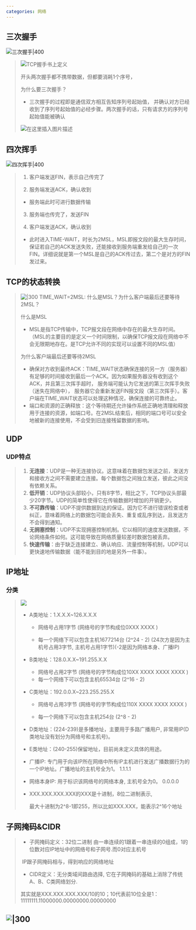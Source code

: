```yaml
---
categories: 网络
---
```

## 三次握手

![三次握手|400](/res/img_net/三次握手.png)
>![TCP握手书上定义](/res/img_net/tcp握手书.png)
>
>开头两次握手都不携带数据，但都要消耗1个序号，
>
>为什么要三次握手？
>
>-  三次握手的过程即是通信双方相互告知序列号起始值， 并确认对方已经收到了序列号起始值的必经步骤。两次握手的话，只有请求方的序列号起始值能被确认
>
>  ![在这里插入图片描述](/res/img_net/tcp三次握手.png)

## 四次挥手

![四次挥手|400](/res/img_net/四次挥手.png)
>1. 客户端发送FIN，表示自己传完了
>
> 2. 服务端发送ACK，确认收到
>   - 服务端此时可进行数据传输
> 
>3. 服务端也传完了，发送FIN
>
> 4. 客户端发送ACK，确认收到
>   - 此时进入TIME-WAIT，时长为2MSL，MSL即报文段的最大生存时间，保证若自己的ACK发送失败，还能接收到服务端重发给自己的一次FIN。详细说就是第一个MSL是自己的ACK传过去，第二个是对方的FIN发过来。

## TCP的状态转换

>![|300](/res/img_net/TCP状态变化.png)
> TIME_WAIT=2MSL: 什么是MSL？为什么客户端最后还要等待2MSL？
>
> 什么是MSL
>
> - MSL是指TCP传输中，TCP报文段在网络中存在的最大生存时间。（MSL的主要目的是定义一个时间限制，以确保TCP报文段在网络中不会无限期地存在。是TCP允许不同的实现可以设置不同的MSL值）
>
> 为什么客户端最后还要等待2MSL
>
> - 确保对方收到最终ACK：TIME_WAIT状态确保连接的另一方（服务器）有足够的时间接收到最后一个ACK。因为如果服务器没有收到这个ACK，并且第三次挥手超时， 服务端可能认为它发送的第三次挥手失败（迷失在网络中）， 服务器它会重新发送FIN报文段（第三次挥手）。客户端在TIME_WAIT状态可以处理这种情况，确保连接的可靠终止。
> - 端口和资源的正确释放：这个等待期还允许操作系统正确地清理和释放用于连接的资源，如端口号。在2MSL结束后，相同的端口号可以安全地被新的连接使用，不会受到旧连接残留数据的影响。

## UDP

### UDP特点

> 1. **无连接**：UDP是一种无连接协议。这意味着在数据包发送之前，发送方和接收方之间不需要建立连接。每个数据包之间独立发送，彼此之间没有依赖关系。
> 2. **低开销**：UDP协议头部较小，只有8字节，相比之下，TCP协议头部最少20字节。UDP的简单性使得它在传输数据时增加的开销更少。
> 3. **不可靠传输**：UDP不提供数据到达的保证。因为它不进行错误检查或者纠正，意味着网络上的数据包可能会丢失、重复或乱序到达，且发送方不会得到通知。
> 4. **无拥塞控制**：UDP不实现拥塞控制机制。它以相同的速度发送数据，不论网络条件如何。这可能导致在网络质量较差时数据包被丢弃。
> 5. **快速传输**：由于缺乏连接建立、确认响应、流量控制等机制，UDP可以更快速地传输数据（能不能到目的地是另外一件事）。

## IP地址

### 分类

> ![](/res/img_net/IP分类.png)
>
> - A类地址：1.X.X.X~126.X.X.X 
>
>   - 网络号占用1字节 (网络号的字节构成位0XXX XXXX )
>
>   - 每一个网络下可以包含主机1677214台 (2^24 - 2) (24次方是因为主机号占用3字节, 主机号占用1字节)(-2是因为网络本身、广播IP)
>
> - B类地址：128.0.X.X~191.255.X.X
>
>   - 网络号占用2字节 (网络号的字节构成位10XX XXXX XXXX XXXX  )
>   - 每一个网络下可以包含主机65534台 (2^16 - 2) 
>
> - C类地址：192.0.0.X~223.255.255.X
>
>   - 网络号占用3字节 (网络号的字节构成位110X XXXX XXXX XXXX  )
>
>   -  每一个网络下可以包含主机254台 (2^8 - 2) 
>
> - D类地址：(224-239)是多播地址，主要用于多路广播用户, 非常用IP(D类地址没有划分为网络号和主机号)。
>
> - E类地址：(240-255)保留地址，目前尚未定义具体的用途。
>
> - 广播IP:   专门用于向该IP所在网络中所有IP主机进行发送广播数据行为的一个IP地址。广播地址的主机号全为1。 1.1.1.1
>
> - 网络本身IP: 用于标识该网络号的网络本身, 主机号全为0。 0.0.0.0
>
> - XXX.XXX.XXX.XXX的XXX是十进制，8位二进制表示,
>
>   最大十进制为2^8-1即255，所以比如XXX.XXX，能表示2^16个地址

## 子网掩码&CIDR

> - 子网掩码定义：32位二进制 由一串连续的1跟着一串连续的0组成，1的位数对应IP地址中的网络号和子网号.而0对应主机号
>
> ​         IP跟子网掩码相与，得到响应的网络地址
>
> - CIDR定义：无分类域间路由选择, 它在子网掩码的基础上消除了传统A、B、C类网络划分.
>
> ​        其实就是XXX.XXX.XXX.XXX/10的10；10代表前10位全是1：11111111.11000000.00000000.00000000


![|300](/res/img_net/网络报文.png)
----

